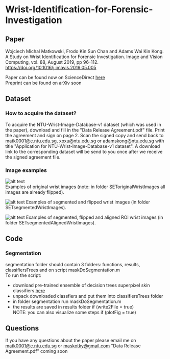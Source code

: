 # Wrist-Identification-for-Forensic-Investigation

## Paper
Wojciech Michal Matkowski, Frodo Kin Sun Chan and Adams Wai Kin Kong. A Study on Wrist Identification for Forensic Investigation. Image and Vision Computing, vol. 88, August 2019, pp 96-112. https://doi.org/10.1016/j.imavis.2019.05.005

Paper can be found now on ScienceDirect [here](https://www.sciencedirect.com/science/article/pii/S0262885619300733)\
Preprint can be found on arXiv soon

## Dataset
### How to acquire the dataset?
To acquire the NTU-Wrist-Image-Database-v1 dataset (which was used in the paper), download and fill in the "Data Release Agreement.pdf" file. Print the agreement and sign on page 2. Scan the signed copy and send back to matk0001@e.ntu.edu.sg, xpxu@ntu.edu.sg or adamskong@ntu.edu.sg with title "Application for NTU-Wrist-Image-Database-v1 dataset". A download link to the corresponding dataset will be send to you once after we receive the signed agreement file.

### Image examples
![alt text](https://github.com/matkowski-voy/Wrist-Identification-for-Forensic-Investigation/blob/master/originalImages.png)\
Examples of original wrist images (note: in folder SEToriginalWristImages all images are already flipped). 

![alt text](https://github.com/matkowski-voy/Wrist-Identification-for-Forensic-Investigation/blob/master/segmentedImages.png)
Examples of segmented and flipped wrist images (in folder SETsegmentedWristImages). 

![alt text](https://github.com/matkowski-voy/Wrist-Identification-for-Forensic-Investigation/blob/master/segmentedROIImages.png)
Examples of segmented, flipped and aligned ROI wrist images (in folder SETsegmentedAlignedWristImages). 

## Code

### Segmentation
segmentation folder should contain 3 folders: functions, results, classifiersTrees and on script maskDoSegmentation.m\
To run the script:
- download pre-trained ensemble of decision trees superpixel skin classifiers [here](https://www.dropbox.com/s/zjkgms09zcf9eik/classifiersTrees.zip?dl=0)
- unpack downloaded classfiers and put them into classifiersTrees folder 
- in folder segmentation run maskDoSegmentation.m
- the results are saved in results folder if (write2File = true)\
NOTE: you can also visualize some steps if (plotFig = true)

## Questions
If you have any questions about the paper please email me on matk0001@e.ntu.edu.sg or maskotky@gmail.com
"Data Release Agreement.pdf" coming soon
